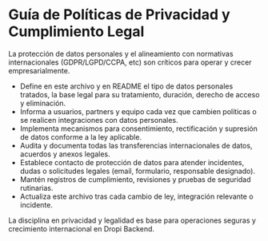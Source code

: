 # Guía de Políticas de Privacidad y Cumplimiento Legal

La protección de datos personales y el alineamiento con normativas internacionales (GDPR/LGPD/CCPA, etc) son críticos para operar y crecer empresarialmente.

- Define en este archivo y en README el tipo de datos personales tratados, la base legal para su tratamiento, duración, derecho de acceso y eliminación.
- Informa a usuarios, partners y equipo cada vez que cambien políticas o se realicen integraciones con datos personales.
- Implementa mecanismos para consentimiento, rectificación y supresión de datos conforme a la ley aplicable.
- Audita y documenta todas las transferencias internacionales de datos, acuerdos y anexos legales.
- Establece contacto de protección de datos para atender incidentes, dudas o solicitudes legales (email, formulario, responsable designado).
- Mantén registros de cumplimiento, revisiones y pruebas de seguridad rutinarias.
- Actualiza este archivo tras cada cambio de ley, integración relevante o incidente.

La disciplina en privacidad y legalidad es base para operaciones seguras y crecimiento internacional en Dropi Backend.

